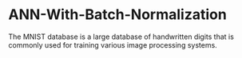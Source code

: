 # ANN-With-Batch-Normalization
The MNIST database is a large database of handwritten digits that is commonly used for training various image processing systems. 
